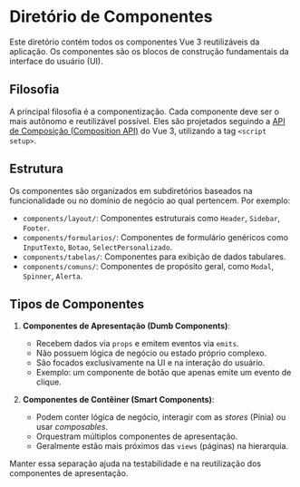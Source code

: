 # Diretório de Componentes

Este diretório contém todos os componentes Vue 3 reutilizáveis da aplicação. Os componentes são os blocos de construção fundamentais da interface do usuário (UI).

## Filosofia

A principal filosofia é a componentização. Cada componente deve ser o mais autônomo e reutilizável possível. Eles são projetados seguindo a [API de Composição (Composition API)](https://vuejs.org/guide/introduction.html#composition-api) do Vue 3, utilizando a tag `<script setup>`.

## Estrutura

Os componentes são organizados em subdiretórios baseados na funcionalidade ou no domínio de negócio ao qual pertencem. Por exemplo:

- `components/layout/`: Componentes estruturais como `Header`, `Sidebar`, `Footer`.
- `components/formularios/`: Componentes de formulário genéricos como `InputTexto`, `Botao`, `SelectPersonalizado`.
- `components/tabelas/`: Componentes para exibição de dados tabulares.
- `components/comuns/`: Componentes de propósito geral, como `Modal`, `Spinner`, `Alerta`.

## Tipos de Componentes

1.  **Componentes de Apresentação (Dumb Components)**:
    - Recebem dados via `props` e emitem eventos via `emits`.
    - Não possuem lógica de negócio ou estado próprio complexo.
    - São focados exclusivamente na UI e na interação do usuário.
    - Exemplo: um componente de botão que apenas emite um evento de clique.

2.  **Componentes de Contêiner (Smart Components)**:
    - Podem conter lógica de negócio, interagir com as _stores_ (Pinia) ou usar _composables_.
    - Orquestram múltiplos componentes de apresentação.
    - Geralmente estão mais próximos das `views` (páginas) na hierarquia.

Manter essa separação ajuda na testabilidade e na reutilização dos componentes de apresentação.